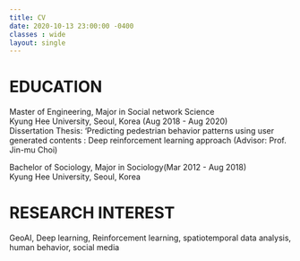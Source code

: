```yaml
---
title: CV
date: 2020-10-13 23:00:00 -0400
classes : wide
layout: single
---
```


# EDUCATION
Master of Engineering, Major in Social network Science  
Kyung Hee University, Seoul, Korea (Aug 2018 - Aug 2020)  
Dissertation Thesis: ‘Predicting pedestrian behavior patterns using user generated contents : Deep reinforcement learning approach (Advisor: Prof. Jin-mu Choi)  

Bachelor of Sociology, Major in Sociology(Mar 2012 - Aug 2018)  
Kyung Hee University, Seoul, Korea  


# RESEARCH INTEREST
GeoAI, Deep learning, Reinforcement learning, spatiotemporal data analysis, human behavior, social media   
